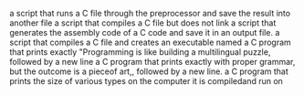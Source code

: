  a script that runs a C file through the preprocessor and save the result into another file
a script that compiles a C file but does not link
a script that generates the assembly code of a C code and save it in an output file.
 a script that compiles a C file and creates an executable named
a C program that prints exactly "Programming is like building a multilingual puzzle, followed by a new line
 a C program that prints exactly with proper grammar, but the outcome is a pieceof art,, followed by a new line.
a C program that prints the size of various types on the computer it is compiledand run on
